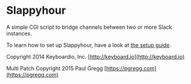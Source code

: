 # Slappyhour

A simple CGI script to bridge channels between two or more Slack instances.

To learn how to set up Slappyhour, have a look at [the setup guide](setup.md).

Copyright 2014 Keyboardio, Inc. [http://keyboard.io](http://keyboard.io)

Multi Patch Copyright 2015 Paul Gregg [https://pgregg.com](https://pgregg.com)


